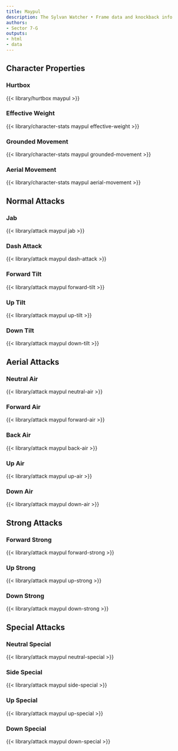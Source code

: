 ```yaml
---
title: Maypul
description: The Sylvan Watcher • Frame data and knockback info
authors:
- Sector 7-G
outputs:
- html
- data
---
```


## Character Properties
### Hurtbox
{{< library/hurtbox maypul >}}
### Effective Weight
{{< library/character-stats maypul effective-weight >}}
### Grounded Movement
{{< library/character-stats maypul grounded-movement >}}
### Aerial Movement
{{< library/character-stats maypul aerial-movement >}}

## Normal Attacks
### Jab
{{< library/attack maypul jab >}}
### Dash Attack
{{< library/attack maypul dash-attack >}}
### Forward Tilt
{{< library/attack maypul forward-tilt >}}
### Up Tilt
{{< library/attack maypul up-tilt >}}
### Down Tilt
{{< library/attack maypul down-tilt >}}

## Aerial Attacks
### Neutral Air
{{< library/attack maypul neutral-air >}}
### Forward Air
{{< library/attack maypul forward-air >}}
### Back Air
{{< library/attack maypul back-air >}}
### Up Air
{{< library/attack maypul up-air >}}
### Down Air
{{< library/attack maypul down-air >}}

## Strong Attacks
### Forward Strong
{{< library/attack maypul forward-strong >}}
### Up Strong
{{< library/attack maypul up-strong >}}
### Down Strong
{{< library/attack maypul down-strong >}}

## Special Attacks
### Neutral Special
{{< library/attack maypul neutral-special >}}
### Side Special
{{< library/attack maypul side-special >}}
### Up Special
{{< library/attack maypul up-special >}}
### Down Special
{{< library/attack maypul down-special >}}
